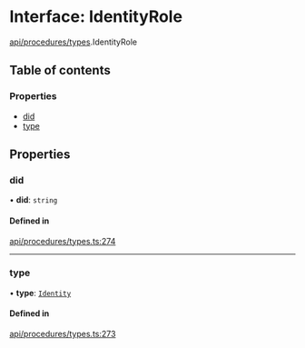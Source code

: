 # Interface: IdentityRole

[api/procedures/types](../wiki/api.procedures.types).IdentityRole

## Table of contents

### Properties

- [did](../wiki/api.procedures.types.IdentityRole#did)
- [type](../wiki/api.procedures.types.IdentityRole#type)

## Properties

### did

• **did**: `string`

#### Defined in

[api/procedures/types.ts:274](https://github.com/PolymeshAssociation/polymesh-sdk/blob/88db4a91/src/api/procedures/types.ts#L274)

___

### type

• **type**: [`Identity`](../wiki/api.procedures.types.RoleType#identity)

#### Defined in

[api/procedures/types.ts:273](https://github.com/PolymeshAssociation/polymesh-sdk/blob/88db4a91/src/api/procedures/types.ts#L273)
